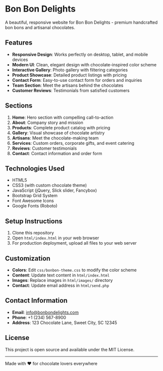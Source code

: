 # Bon Bon Delights

A beautiful, responsive website for Bon Bon Delights - premium handcrafted bon bons and artisanal chocolates.

## Features

- **Responsive Design**: Works perfectly on desktop, tablet, and mobile devices
- **Modern UI**: Clean, elegant design with chocolate-inspired color scheme
- **Interactive Gallery**: Photo gallery with filtering categories
- **Product Showcase**: Detailed product listings with pricing
- **Contact Form**: Easy-to-use contact form for orders and inquiries
- **Team Section**: Meet the artisans behind the chocolates
- **Customer Reviews**: Testimonials from satisfied customers

## Sections

1. **Home**: Hero section with compelling call-to-action
2. **About**: Company story and mission
3. **Products**: Complete product catalog with pricing
4. **Gallery**: Visual showcase of chocolate artistry
5. **Artisans**: Meet the chocolate-making team
6. **Services**: Custom orders, corporate gifts, and event catering
7. **Reviews**: Customer testimonials
8. **Contact**: Contact information and order form

## Technologies Used

- HTML5
- CSS3 (with custom chocolate theme)
- JavaScript (jQuery, Slick slider, Fancybox)
- Bootstrap Grid System
- Font Awesome Icons
- Google Fonts (Roboto)

## Setup Instructions

1. Clone this repository
2. Open `html/index.html` in your web browser
3. For production deployment, upload all files to your web server

## Customization

- **Colors**: Edit `css/bonbon-theme.css` to modify the color scheme
- **Content**: Update text content in `html/index.html`
- **Images**: Replace images in `html/images/` directory
- **Contact**: Update email address in `html/send.php`

## Contact Information

- **Email**: info@bonbondelights.com
- **Phone**: +1 (234) 567-8900
- **Address**: 123 Chocolate Lane, Sweet City, SC 12345

## License

This project is open source and available under the MIT License.

---

Made with ❤️ for chocolate lovers everywhere

